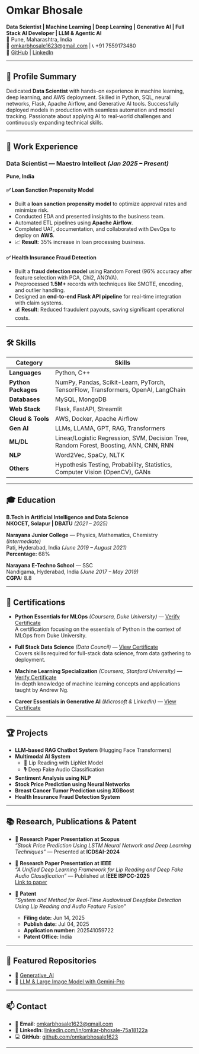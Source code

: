 # Omkar Bhosale

**Data Scientist | Machine Learning | Deep Learning | Generative AI | Full Stack AI Developer | LLM & Agentic AI**  
📍 Pune, Maharashtra, India  
📧 omkarbhosale1623@gmail.com | 📞 +91 7559173480  
🔗 [GitHub](https://github.com/omkarbhosale1623) | [LinkedIn](https://www.linkedin.com/in/omkar-bhosale-75a18122a/)

---

## 📌 Profile Summary

Dedicated **Data Scientist** with hands-on experience in machine learning, deep learning, and AWS deployment. Skilled in Python, SQL, neural networks, Flask, Apache Airflow, and Generative AI tools. Successfully deployed models in production with seamless automation and model tracking. Passionate about applying AI to real-world challenges and continuously expanding technical skills.

---

## 💼 Work Experience

### Data Scientist — Maestro Intellect *(Jan 2025 – Present)*
**Pune, India**

#### ✅ Loan Sanction Propensity Model
- Built a **loan sanction propensity model** to optimize approval rates and minimize risk.
- Conducted EDA and presented insights to the business team.
- Automated ETL pipelines using **Apache Airflow**.
- Completed UAT, documentation, and collaborated with DevOps to deploy on **AWS**.
- 📈 **Result**: 35% increase in loan processing business.

#### ✅ Health Insurance Fraud Detection
- Built a **fraud detection model** using Random Forest (96% accuracy after feature selection with PCA, Chi2, ANOVA).
- Preprocessed **1.5M+** records with techniques like SMOTE, encoding, and outlier handling.
- Designed an **end-to-end Flask API pipeline** for real-time integration with claim systems.
- 💰 **Result**: Reduced fraudulent payouts, saving significant operational costs.

---

## 🛠️ Skills

| Category            | Skills                                                                                 |
|---------------------|----------------------------------------------------------------------------------------|
| **Languages**       | Python, C++                                                                            |
| **Python Packages** | NumPy, Pandas, Scikit-Learn, PyTorch, TensorFlow, Transformers, OpenAI, LangChain      |
| **Databases**       | MySQL, MongoDB                                                                         |
| **Web Stack**       | Flask, FastAPI, Streamlit                                                              |
| **Cloud & Tools**   | AWS, Docker, Apache Airflow                                                            |
| **Gen AI**          | LLMs, LLAMA, GPT, RAG, Transformers                                                    |
| **ML/DL**           | Linear/Logistic Regression, SVM, Decision Tree, Random Forest, Boosting, ANN, CNN, RNN |
| **NLP**             | Word2Vec, SpaCy, NLTK                                                                  |
| **Others**          | Hypothesis Testing, Probability, Statistics, Computer Vision (OpenCV), GANs            |

---

## 🎓 Education

**B.Tech in Artificial Intelligence and Data Science**  
**NKOCET, Solapur | DBATU** *(2021 – 2025)*

**Narayana Junior College** — Physics, Mathematics, Chemistry *(Intermediate)*  
Pati, Hyderabad, India *(June 2019 – August 2021)*  
**Percentage:** 68%

**Narayana E-Techno School** — SSC  
Nandigama, Hyderabad, India *(June 2017 – May 2019)*  
**CGPA:** 8.8

---

## 📜 Certifications

- **Python Essentials for MLOps** *(Coursera, Duke University)* — [Verify Certificate](https://www.coursera.org/account/accomplishments/verify/F7AN4D24Q5UT)  
  A certification focusing on the essentials of Python in the context of MLOps from Duke University.

- **Full Stack Data Science** *(Data Council)* — [View Certificate](https://drive.google.com/file/d/1dObAGbDNqQ12E3A2xrewMx9kQXReO0C/view)  
  Covers skills required for full-stack data science, from data gathering to deployment.

- **Machine Learning Specialization** *(Coursera, Stanford University)* — [Verify Certificate](https://www.coursera.org/account/accomplishments/specialization/5I2RA6WC9U9M)  
  In-depth knowledge of machine learning concepts and applications taught by Andrew Ng.

- **Career Essentials in Generative AI** *(Microsoft & LinkedIn)* — [View Certificate](https://www.linkedin.com/learning/certificates/c33776d6479e98acef725c61eaeabfe2bdc76ce45a02574360b5386fa1529dfa)
  
---

## 🏆 Projects

- **LLM-based RAG Chatbot System** (Hugging Face Transformers)
- **Multimodal AI System**
  - 🎥 Lip Reading with LipNet Model
  - 🎙️ Deep Fake Audio Classification
- **Sentiment Analysis using NLP**
- **Stock Price Prediction using Neural Networks**
- **Breast Cancer Tumor Prediction using XGBoost**
- **Health Insurance Fraud Detection System**

---

## 📚 Research, Publications & Patent

- 📄 **Research Paper Presentation at Scopus**  
  *“Stock Price Prediction Using LSTM Neural Network and Deep Learning Techniques”* — Presented at **ICDSAI-2024**

- 📄 **Research Paper Presentation at IEEE**  
  *“A Unified Deep Learning Framework for Lip Reading and Deep Fake Audio Classification”* — Published at **IEEE ISPCC-2025**  
  [Link to paper](https://ieeexplore.ieee.org/document/11039390)

- 🧾 **Patent**  
  *“System and Method for Real-Time Audiovisual Deepfake Detection Using Lip Reading and Audio Feature Fusion”*  
  - **Filing date:** Jun 14, 2025  
  - **Publish date:** Jul 04, 2025  
  - **Application number:** 202541059722  
  - **Patent Office:** India

---

## 📂 Featured Repositories

- 🔗 [Generative_AI](https://github.com/omkarbhosale1623/Generative-AI)
- 🔗 [LLM & Large Image Model with Gemini-Pro](https://github.com/omkarbhosale1623/LLM-Large-Image-Model-with-Gemini-Pro)

---

## 📫 Contact

- 📧 **Email**: omkarbhosale1623@gmail.com
- 🔗 **LinkedIn**: [linkedin.com/in/omkar-bhosale-75a18122a](https://www.linkedin.com/in/omkar-bhosale-75a18122a/)
- 💻 **GitHub**: [github.com/omkarbhosale1623](https://github.com/omkarbhosale1623)

---

